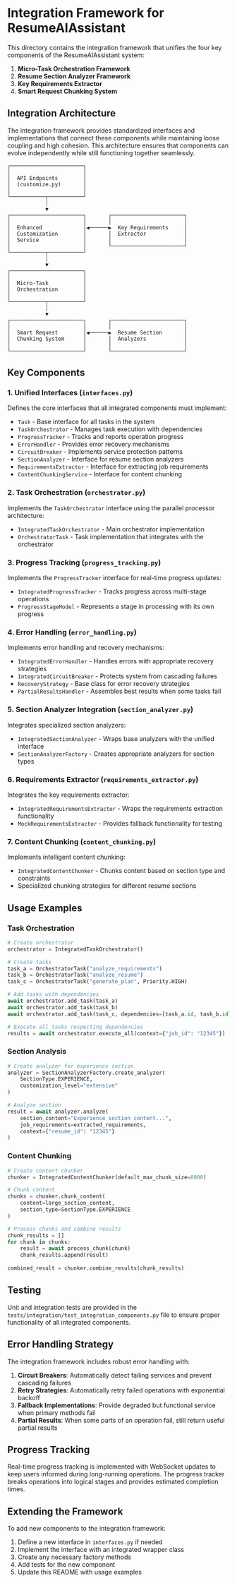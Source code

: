 # Integration Framework for ResumeAIAssistant

This directory contains the integration framework that unifies the four key components of the ResumeAIAssistant system:

1. **Micro-Task Orchestration Framework**
2. **Resume Section Analyzer Framework**
3. **Key Requirements Extractor**
4. **Smart Request Chunking System**

## Integration Architecture

The integration framework provides standardized interfaces and implementations that connect these components while maintaining loose coupling and high cohesion. This architecture ensures that components can evolve independently while still functioning together seamlessly.

```
┌───────────────────────┐
│                       │
│  API Endpoints        │
│  (customize.py)       │
│                       │
└───────────┬───────────┘
            │
            ▼
┌───────────────────────┐       ┌───────────────────────┐
│                       │       │                       │
│  Enhanced             │◀──────▶  Key Requirements     │
│  Customization        │       │  Extractor            │
│  Service              │       │                       │
│                       │       └───────────────────────┘
└───────────┬───────────┘
            │
            ▼
┌───────────────────────┐
│                       │
│  Micro-Task           │
│  Orchestration        │
│                       │
└───────────┬───────────┘
            │
            ▼
┌───────────────────────┐       ┌───────────────────────┐
│                       │       │                       │
│  Smart Request        │◀──────▶  Resume Section       │
│  Chunking System      │       │  Analyzers            │
│                       │       │                       │
└───────────────────────┘       └───────────────────────┘
```

## Key Components

### 1. Unified Interfaces (`interfaces.py`)

Defines the core interfaces that all integrated components must implement:

- `Task` - Base interface for all tasks in the system
- `TaskOrchestrator` - Manages task execution with dependencies
- `ProgressTracker` - Tracks and reports operation progress
- `ErrorHandler` - Provides error recovery mechanisms
- `CircuitBreaker` - Implements service protection patterns
- `SectionAnalyzer` - Interface for resume section analyzers
- `RequirementsExtractor` - Interface for extracting job requirements
- `ContentChunkingService` - Interface for content chunking

### 2. Task Orchestration (`orchestrator.py`)

Implements the `TaskOrchestrator` interface using the parallel processor architecture:

- `IntegratedTaskOrchestrator` - Main orchestrator implementation
- `OrchestratorTask` - Task implementation that integrates with the orchestrator

### 3. Progress Tracking (`progress_tracking.py`)

Implements the `ProgressTracker` interface for real-time progress updates:

- `IntegratedProgressTracker` - Tracks progress across multi-stage operations
- `ProgressStageModel` - Represents a stage in processing with its own progress

### 4. Error Handling (`error_handling.py`)

Implements error handling and recovery mechanisms:

- `IntegratedErrorHandler` - Handles errors with appropriate recovery strategies
- `IntegratedCircuitBreaker` - Protects system from cascading failures
- `RecoveryStrategy` - Base class for error recovery strategies
- `PartialResultsHandler` - Assembles best results when some tasks fail

### 5. Section Analyzer Integration (`section_analyzer.py`)

Integrates specialized section analyzers:

- `IntegratedSectionAnalyzer` - Wraps base analyzers with the unified interface
- `SectionAnalyzerFactory` - Creates appropriate analyzers for section types

### 6. Requirements Extractor (`requirements_extractor.py`) 

Integrates the key requirements extractor:

- `IntegratedRequirementsExtractor` - Wraps the requirements extraction functionality
- `MockRequirementsExtractor` - Provides fallback functionality for testing

### 7. Content Chunking (`content_chunking.py`)

Implements intelligent content chunking:

- `IntegratedContentChunker` - Chunks content based on section type and constraints
- Specialized chunking strategies for different resume sections

## Usage Examples

### Task Orchestration

```python
# Create orchestrator
orchestrator = IntegratedTaskOrchestrator()

# Create tasks
task_a = OrchestratorTask("analyze_requirements")
task_b = OrchestratorTask("analyze_resume")
task_c = OrchestratorTask("generate_plan", Priority.HIGH)

# Add tasks with dependencies
await orchestrator.add_task(task_a)
await orchestrator.add_task(task_b)
await orchestrator.add_task(task_c, dependencies=[task_a.id, task_b.id])

# Execute all tasks respecting dependencies
results = await orchestrator.execute_all(context={"job_id": "12345"})
```

### Section Analysis

```python
# Create analyzer for experience section
analyzer = SectionAnalyzerFactory.create_analyzer(
    SectionType.EXPERIENCE, 
    customization_level="extensive"
)

# Analyze section
result = await analyzer.analyze(
    section_content="Experience section content...",
    job_requirements=extracted_requirements,
    context={"resume_id": "12345"}
)
```

### Content Chunking

```python
# Create content chunker
chunker = IntegratedContentChunker(default_max_chunk_size=8000)

# Chunk content
chunks = chunker.chunk_content(
    content=large_section_content,
    section_type=SectionType.EXPERIENCE
)

# Process chunks and combine results
chunk_results = []
for chunk in chunks:
    result = await process_chunk(chunk)
    chunk_results.append(result)
    
combined_result = chunker.combine_results(chunk_results)
```

## Testing

Unit and integration tests are provided in the `tests/integration/test_integration_components.py` file to ensure proper functionality of all integrated components.

## Error Handling Strategy

The integration framework includes robust error handling with:

1. **Circuit Breakers**: Automatically detect failing services and prevent cascading failures
2. **Retry Strategies**: Automatically retry failed operations with exponential backoff
3. **Fallback Implementations**: Provide degraded but functional service when primary methods fail
4. **Partial Results**: When some parts of an operation fail, still return useful partial results

## Progress Tracking

Real-time progress tracking is implemented with WebSocket updates to keep users informed during long-running operations. The progress tracker breaks operations into logical stages and provides estimated completion times.

## Extending the Framework

To add new components to the integration framework:

1. Define a new interface in `interfaces.py` if needed
2. Implement the interface with an integrated wrapper class
3. Create any necessary factory methods
4. Add tests for the new component
5. Update this README with usage examples